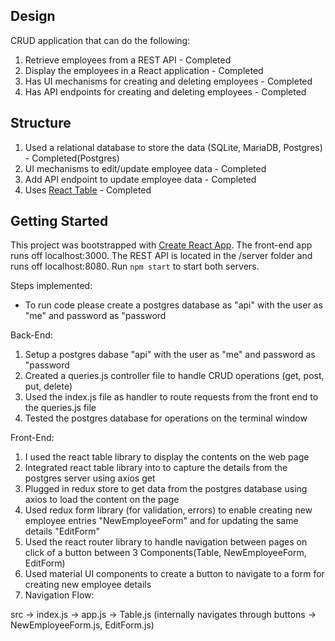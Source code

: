 ## Design 
CRUD application that can do the following:

1) Retrieve employees from a REST API  - Completed
2) Display the employees in a React application  - Completed
3) Has UI mechanisms for creating and deleting employees - Completed
4) Has API endpoints for creating and deleting employees - Completed

## Structure

1) Used a relational database to store the data (SQLite, MariaDB, Postgres) - Completed(Postgres)
2) UI mechanisms to edit/update employee data - Completed
3) Add API endpoint to update employee data   - Completed
4) Uses [React Table](https://react-table.js.org) - Completed

## Getting Started
This project was bootstrapped with [Create React App](https://github.com/facebookincubator/create-react-app). The front-end app runs off localhost:3000. The REST API is located in the /server folder and runs off localhost:8080. Run `npm start` to start both servers.

Steps implemented:

* To run code please create a postgres database as "api" with the user as "me" and password as "password

Back-End:
1. Setup a postgres dabase "api" with the user as "me" and password as "password
2. Created a queries.js controller file to handle CRUD operations (get, post, put, delete)
3. Used the index.js file as handler to route requests from the front end to the queries.js file
4. Tested the postgres database for operations on the terminal window

Front-End:
1. I used the react table library to display the contents on the web page
2. Integrated react table library into to capture the details from the postgres server using axios get
3. Plugged in redux store to get data from the postgres database using axios to load the content on the page
4. Used redux form library (for validation, errors) to enable creating new employee entries "NewEmployeeForm" and for updating the same details "EditForm"
5. Used the react router library to handle navigation between pages on click of a button between 3 Components(Table, NewEmployeeForm, EditForm)
6. Used material UI components to create a button to navigate to a form for creating new employee details
7. Navigation Flow:

src -> index.js -> app.js -> Table.js (internally navigates through buttons -> NewEmployeeForm.js, EditForm.js) 

